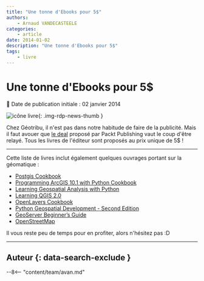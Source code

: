 ```yaml
---
title: "Une tonne d'Ebooks pour 5$"
authors:
    - Arnaud VANDECASTEELE
categories:
    - article
date: 2014-01-02
description: "Une tonne d'Ebooks pour 5$"
tags:
    - livre
---
```


# Une tonne d'Ebooks pour 5$

:calendar: Date de publication initiale : 02 janvier 2014

![icône livre](https://cdn.geotribu.fr/img/logos-icones/divers/livre.png "Logo livre"){: .img-rdp-news-thumb }

Chez Géotribu, il n'est pas dans notre habitude de faire de la publicité. Mais il faut avouer que [le deal](https://www.packtpub.com/ebookbonanza) proposé par Packt Publishing vaut le coup d'être relayé. Tous les livres de l'éditeur sont proposés au prix unique de 5$ !

----

Cette liste de livres inclut également quelques ouvrages portant sur la géomatique :

* [Postgis Cookbook](http://www.packtpub.com/postgis-to-store-organize-manipulate-analyze-spatial-data-cookbook/book)
* [Programming ArcGIS 10.1 with Python Cookbook](http://www.packtpub.com/programming-arcgis-10-1-with-python-cookbook/book)
* [Learning Geospatial Analysis with Python](http://www.packtpub.com/learning-geospatial-analysis-with-python/book)
* [Learning QGIS 2.0](http://www.packtpub.com/learning-qgis-2-0-to-create-maps-and-perform-geoprocessing-tasks/book)
* [OpenLayers Cookbook](http://www.packtpub.com/openlayers-create-gis-web-applications-cookbook/book)
* [Python Geospatial Development - Second Edition](http://www.packtpub.com/python-geospatial-development-second-edition/book)
* [GeoServer Beginner’s Guide](http://www.packtpub.com/geoserver-share-edit-geospatial-data-beginners-guide/book)
* [OpenStreetMap](http://www.packtpub.com/openstreetmap/book)

Il vous reste peu de temps pour en profiter, alors n'hésitez pas :D

----

## Auteur {: data-search-exclude }

--8<-- "content/team/avan.md"
